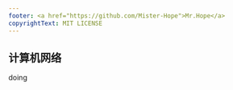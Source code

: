 ```yaml
---
footer: <a href="https://github.com/Mister-Hope">Mr.Hope</a>
copyrightText: MIT LICENSE
---
```


## 计算机网络

doing